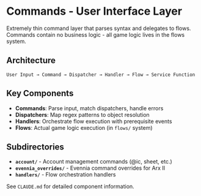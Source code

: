 # Commands - User Interface Layer

Extremely thin command layer that parses syntax and delegates to flows. Commands contain no business logic - all game logic lives in the flows system.

## Architecture

```
User Input → Command → Dispatcher → Handler → Flow → Service Function
```

## Key Components

- **Commands**: Parse input, match dispatchers, handle errors
- **Dispatchers**: Map regex patterns to object resolution  
- **Handlers**: Orchestrate flow execution with prerequisite events
- **Flows**: Actual game logic execution (in `flows/` system)

## Subdirectories

- **`account/`** - Account management commands (@ic, sheet, etc.)
- **`evennia_overrides/`** - Evennia command overrides for Arx II
- **`handlers/`** - Flow orchestration handlers

See `CLAUDE.md` for detailed component information.
